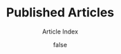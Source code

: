 ---
title     : "Published Articles"
layout    : "articles/index.pug"
summary   : "List of articles"
author    : false
subtitle  : "Article Index"
foobar    : "Baz Bang"
jquery: 
  eval: 
    documentReady: "Article.ajaxSearch();"
    windowLoad: 
      - "console.debug('jQuery window.load test #1');"
      - "console.debug('jQuery window.load test #2');"
---